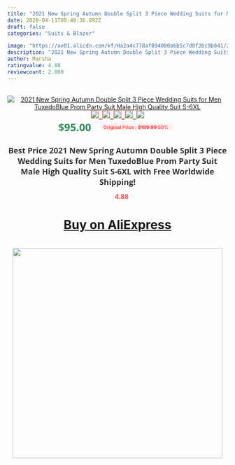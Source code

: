 ```yaml
---
title: "2021 New Spring Autumn Double Split 3 Piece Wedding Suits for Men TuxedoBlue Prom Party Suit Male High Quality Suit S-6XL"
date: 2020-04-11T08:40:36.892Z
draft: false
categories: "Suits & Blazer"

image: "https://ae01.alicdn.com/kf/Ha2a4c778af894080a6b5c7d0f2bc9b041/2021-New-Spring-Autumn-Double-Split-3-Piece-Wedding-Suits-for-Men-TuxedoBlue-Prom-Party-Suit.jpg"
description: "2021 New Spring Autumn Double Split 3 Piece Wedding Suits for Men TuxedoBlue Prom Party Suit Male High Quality Suit S-6XL"
author: Marsha
ratingvalue: 4.88
reviewcount: 2.000
---
```

<br>
<div style="text-align: center;">
<a href="https://s.click.aliexpress.com/e/_Atzz3f" target="_blank" rel="nofollow noopener noreferrer"><img alt="2021 New Spring Autumn Double Split 3 Piece Wedding Suits for Men TuxedoBlue Prom Party Suit Male High Quality Suit S-6XL" class="magnifier-image" src="https://ae01.alicdn.com/kf/Ha2a4c778af894080a6b5c7d0f2bc9b041/2021-New-Spring-Autumn-Double-Split-3-Piece-Wedding-Suits-for-Men-TuxedoBlue-Prom-Party-Suit.jpg_640x640.jpg">
<br>
<img style="border:1px solid salmon" src="https://ae01.alicdn.com/kf/Ha2a4c778af894080a6b5c7d0f2bc9b041/2021-New-Spring-Autumn-Double-Split-3-Piece-Wedding-Suits-for-Men-TuxedoBlue-Prom-Party-Suit.jpg_120x120.jpg">&nbsp;&nbsp;<img style="border:1px solid salmon" src="https://ae01.alicdn.com/kf/Hd41bd1c173f840308646bfb5ce239f0c4/2021-New-Spring-Autumn-Double-Split-3-Piece-Wedding-Suits-for-Men-TuxedoBlue-Prom-Party-Suit.jpg_120x120.jpg">&nbsp;&nbsp;<img style="border:1px solid salmon" src="https://ae01.alicdn.com/kf/H67ab432cb3444e8b92e8939ef9042298h/2021-New-Spring-Autumn-Double-Split-3-Piece-Wedding-Suits-for-Men-TuxedoBlue-Prom-Party-Suit.jpg_120x120.jpg">&nbsp;&nbsp;<img style="border:1px solid salmon" src="https://ae01.alicdn.com/kf/H426c007a66e14bdfb17e869bd68586f7V/2021-New-Spring-Autumn-Double-Split-3-Piece-Wedding-Suits-for-Men-TuxedoBlue-Prom-Party-Suit.jpg_120x120.jpg">&nbsp;&nbsp;<img style="border:1px solid salmon" src="https://ae01.alicdn.com/kf/H18b1036ebfde45ac96b5cab6b893d2cch/2021-New-Spring-Autumn-Double-Split-3-Piece-Wedding-Suits-for-Men-TuxedoBlue-Prom-Party-Suit.jpg_120x120.jpg"></a></div><br0>
<div style="text-align: center;"><span style="background-color: white; border: 0px; box-sizing: border-box; color: seagreen; display: inline-block; font-family: &quot;open sans&quot; , &quot;arial&quot; , &quot;helvetica&quot; , sans-serif , &quot;heiti&quot;; font-size: 24px; font-stretch: inherit; font-weight: 700; line-height: inherit; margin: 0px 10px 0px 0px; padding: 0px; vertical-align: middle;">$95.00 </span>
<span style="background: rgb(255 , 241 , 241); border-radius: 3px; border: 0px; box-sizing: border-box; color: #ff4747; display: inline-block; font-family: inherit; font-size: 12px; font-stretch: inherit; font-style: inherit; font-variant: inherit; font-weight: 600; line-height: inherit; margin: 0px; padding: 2px 5px; transform: scale(0.9); vertical-align: middle;">Original Price : <b style="text-decoration: line-through;">$189.99 </b> 50%&nbsp;&nbsp;</span></div>
<h1 style="color: #333333; display: inline-block; font-family: &quot;open sans&quot; , &quot;arial&quot; , &quot;helvetica&quot; , sans-serif , &quot;heiti&quot;; font-size: 18px; font-stretch: inherit; font-weight: 700; text-align: center;">Best Price 2021 New Spring Autumn Double Split 3 Piece Wedding Suits for Men TuxedoBlue Prom Party Suit Male High Quality Suit S-6XL with Free Worldwide Shipping!</h1>
<div style="color: #ff4747; text-align: center;">
<img src="https://4.bp.blogspot.com/-M0ZcTcb-5uY/XleCXlxnR4I/AAAAAAAAAEc/OrjgMkXV1oMQFaCRZj5HQwOCBcu3w1FegCPcBGAYYCw/s1600/star.png" style="height: 15px;">&nbsp;<b>4.88</b></div>
<div class="button_cont" align="center"><a class="buynow_a" href="https://s.click.aliexpress.com/e/_Atzz3f" target="_blank" rel="nofollow noopener noreferrer"><H1>Buy on AliExpress</H1></a></div><br>
<div class="separator" style="clear: both; text-align: center;">
<img src="https://lh3.googleusercontent.com/-pTy5HemUv9M/XlePHvY0dAI/AAAAAAAAAE4/0nX5iRUoIWY8eMW9Dpxeirr157OZliDIgCLcBGAsYHQ/s1600/badge.gif" width="480">
</div>
